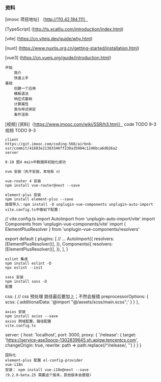 <!--
 * @Author: qixin qixin2@delant.com.cn
 * @Date: 2022-10-08 18:27:29
 * @LastEditors: qixin qixin2@delant.com.cn
 * @LastEditTime: 2022-11-22 18:54:31
 * @FilePath: /study/demo/imooc-nuxt-project/README.md
 * @Description: 这是默认设置,请设置`customMade`, 打开koroFileHeader查看配置 进行设置: https://github.com/OBKoro1/koro1FileHeader/wiki/%E9%85%8D%E7%BD%AE
-->
### 资料
[imooc 项目地址]
（http://110.42.184.111）

[TypeScript]
(http://ts.xcatliu.com/introduction/index.html)

[vite]
(https://cn.vitejs.dev/guide/why.html)

[nuxt]
(https://www.nuxtjs.org.cn/getting-started/installation.html)

[vue3]
(https://cn.vuejs.org/guide/introduction.html)
    
    开始
        简介
        快速上手
    基础
        创建一个应用
        模板语法
        响应式基础
        计算属性
        类与样式绑定
        条件渲染

[视频]
[资料]（https://www.imooc.com/wiki/SSR/h3.html）
    code TODO 9-3
    视频 TODO 9-3

    client
    https://git.imooc.com/coding-566/airbnb-ssr/commit/41603e21303346ff239a35984c1246bca6d026a2
    server

    8-10 图4 main中数据库初始化成功
    
    nvm 安装（先不安装，本地有 n）

    vue-router 4 安装
    npm install vue-router@next --save

    element-plus 安装
    npm install element-plus --save
    按需导入：npm install -D unplugin-vue-components unplugin-auto-import
    vite.config.ts中做如下配置：
// vite.config.ts
import AutoImport from 'unplugin-auto-import/vite'
import Components from 'unplugin-vue-components/vite'
import { ElementPlusResolver } from 'unplugin-vue-components/resolvers'

export default {
plugins: [
    // ...
    AutoImport({
    resolvers: [ElementPlusResolver()],
    }),
    Components({
    resolvers: [ElementPlusResolver()],
    }),
],
}

    eslint 集成
    npm install eslint -D
    npx eslint --init

    sass 安装
    npm install sass -D
    配置
css: {
// css 预处理 路径最后要加上；不然会报错
preprocessorOptions: {
    scss: {
    additionalData: '@import "@/assets/scss/main.scss";'
    }
}
},

    axios 安装
    npm install axios --save
    axios 跨域配置，路径配置
    vite.config.ts
server: {
host: 'localhost',
    port: 3000,
    proxy: {
        '/release': {
        target: 'https://service-ase3oocp-1302839645.sh.apigw.tencentcs.com',
        changeOrigin: true,
        rewrite: path => path.replace(/^\/release/, '')
        }
    }
}

    国际化
    element-plus 配置 el-config-provider
    vue-i18n
    安装： npm install vue-i18n@next --save
    (9.2.0-beta.25 需要这个版本，其他版本会报错)

